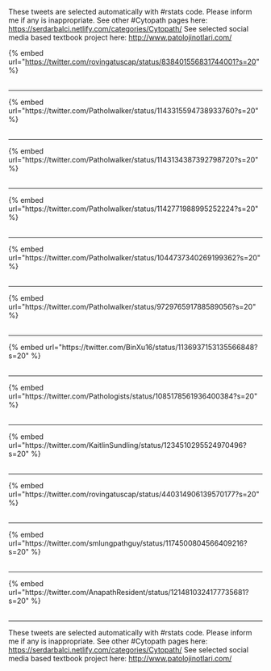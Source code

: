 

These tweets are selected automatically with #rstats code. Please inform me if any is inappropriate.
See other #Cytopath pages here: https://serdarbalci.netlify.com/categories/Cytopath/ 
See selected social media based textbook project here: http://www.patolojinotlari.com/

{% embed url="https://twitter.com/rovingatuscap/status/838401556831744001?s=20" %}<br>
<br>
<hr>
{% embed url="https://twitter.com/Patholwalker/status/1143315594738933760?s=20" %}<br>
<br>
<hr>
{% embed url="https://twitter.com/Patholwalker/status/1143134387392798720?s=20" %}<br>
<br>
<hr>
{% embed url="https://twitter.com/Patholwalker/status/1142771988995252224?s=20" %}<br>
<br>
<hr>
{% embed url="https://twitter.com/Patholwalker/status/1044737340269199362?s=20" %}<br>
<br>
<hr>
{% embed url="https://twitter.com/Patholwalker/status/972976591788589056?s=20" %}<br>
<br>
<hr>
{% embed url="https://twitter.com/BinXu16/status/1136937153135566848?s=20" %}<br>
<br>
<hr>
{% embed url="https://twitter.com/Pathologists/status/1085178561936400384?s=20" %}<br>
<br>
<hr>
{% embed url="https://twitter.com/KaitlinSundling/status/1234510295524970496?s=20" %}<br>
<br>
<hr>
{% embed url="https://twitter.com/rovingatuscap/status/440314906139570177?s=20" %}<br>
<br>
<hr>
{% embed url="https://twitter.com/smlungpathguy/status/1174500804566409216?s=20" %}<br>
<br>
<hr>
{% embed url="https://twitter.com/AnapathResident/status/1214810324177735681?s=20" %}<br>
<br>
<hr>


These tweets are selected automatically with #rstats code. Please inform me if any is inappropriate.
See other #Cytopath pages here: https://serdarbalci.netlify.com/categories/Cytopath/ 
See selected social media based textbook project here: http://www.patolojinotlari.com/
